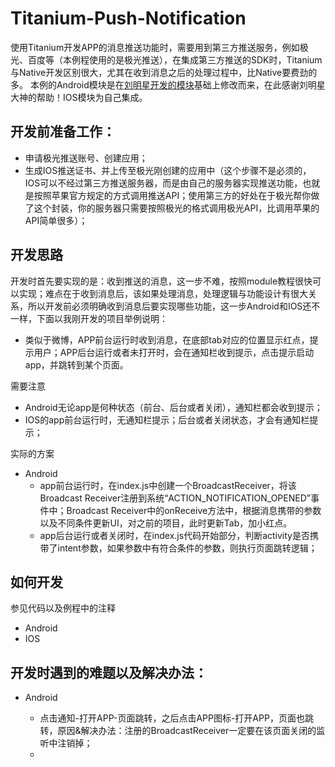 # Titanium-Push-Notification
使用Titanium开发APP的消息推送功能时，需要用到第三方推送服务，例如极光、百度等（本例程使用的是极光推送），在集成第三方推送的SDK时，Titanium与Native开发区别很大，尤其在收到消息之后的处理过程中，比Native要费劲的多。
本例的Android模块是在[刘明星开发的模块][1]基础上修改而来，在此感谢刘明星大神的帮助！IOS模块为自己集成。

## 开发前准备工作：
- 申请极光推送账号、创建应用；
- 生成IOS推送证书、并上传至极光刚创建的应用中（这个步骤不是必须的，IOS可以不经过第三方推送服务器，而是由自己的服务器实现推送功能，也就是按照苹果官方规定的方式调用推送API；使用第三方的好处在于极光帮你做了这个封装，你的服务器只需要按照极光的格式调用极光API，比调用苹果的API简单很多）；

## 开发思路
开发时首先要实现的是：收到推送的消息，这一步不难，按照module教程很快可以实现；难点在于收到消息后，该如果处理消息，处理逻辑与功能设计有很大关系，所以开发前必须明确收到消息后要实现哪些功能，这一步Android和IOS还不一样，下面以我刚开发的项目举例说明：
- 类似于微博，APP前台运行时收到消息，在底部tab对应的位置显示红点，提示用户；APP后台运行或者未打开时，会在通知栏收到提示，点击提示启动app，并跳转到某个页面。

需要注意
- Android无论app是何种状态（前台、后台或者关闭），通知栏都会收到提示；
- IOS的app前台运行时，无通知栏提示；后台或者关闭状态，才会有通知栏提示；

实际的方案
+ Android
  + app前台运行时，在index.js中创建一个BroadcastReceiver，将该Broadcast Receiver注册到系统“ACTION_NOTIFICATION_OPENED”事件中；Broadcast Receiver中的onReceive方法中，根据消息携带的参数以及不同条件更新UI，对之前的项目，此时更新Tab，加小红点。
  + app后台运行或者关闭时，在index.js代码开始部分，判断activity是否携带了intent参数，如果参数中有符合条件的参数，则执行页面跳转逻辑；
  

## 如何开发
参见代码以及例程中的注释
- Android
- IOS

## 开发时遇到的难题以及解决办法：

+ Android
  + 点击通知-打开APP-页面跳转，之后点击APP图标-打开APP，页面也跳转，原因&解决办法：注册的BroadcastReceiver一定要在该页面关闭的监听中注销掉；
  + 


  [1]: https://github.com/liumingxing/titanium_module_jpush_android